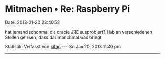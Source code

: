 Mitmachen • Re: Raspberry Pi
============================

Date: 2013-01-20 23:40:52

hat jemand schonmal die oracle JRE ausprobiert? Hab an verschiedenen
Stellen gelesen, dass das manchmal was bringt.

Statistik: Verfasst von
[kilian](http://forum.yacy-websuche.de/memberlist.php?mode=viewprofile&u=674)
--- So Jan 20, 2013 11:40 pm

------------------------------------------------------------------------
